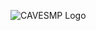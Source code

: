 ![CAVESMP Logo](https://github.com/CAVESMP/branding-assets/blob/main/assets/logos/general-logo/cavesmp-logo-bigger-canvas.png)
